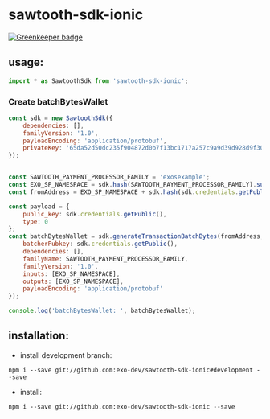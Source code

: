 # sawtooth-sdk-ionic

[![Greenkeeper badge](https://badges.greenkeeper.io/exo-dev/sawtooth-sdk-ionic.svg)](https://greenkeeper.io/)

## usage:

```javascript
import * as SawtoothSdk from 'sawtooth-sdk-ionic';
```

### Create batchBytesWallet
```javascript
const sdk = new SawtoothSdk({
    dependencies: [],
    familyVersion: '1.0',
    payloadEncoding: 'application/protobuf',
    privateKey: '65da52d50dc235f904872d0b7f13bc1717a257c9a9d39d928d9f30e1db1b27bd'//optional
});


const SAWTOOTH_PAYMENT_PROCESSOR_FAMILY = 'exosexample';
const EXO_SP_NAMESPACE = sdk.hash(SAWTOOTH_PAYMENT_PROCESSOR_FAMILY).substring(0, 6);
const fromAddress = EXO_SP_NAMESPACE + sdk.hash(sdk.credentials.getPublic()).slice(0, 64);

const payload = {
    public_key: sdk.credentials.getPublic(),
    type: 0
};
const batchBytesWallet = sdk.generateTransactionBatchBytes(fromAddress, payload, {
    batcherPubkey: sdk.credentials.getPublic(),
    dependencies: [],
    familyName: SAWTOOTH_PAYMENT_PROCESSOR_FAMILY,
    familyVersion: '1.0',
    inputs: [EXO_SP_NAMESPACE],
    outputs: [EXO_SP_NAMESPACE],
    payloadEncoding: 'application/protobuf'
});

console.log('batchBytesWallet: ', batchBytesWallet);

```
## installation:

* install development branch:
```
npm i --save git://github.com:exo-dev/sawtooth-sdk-ionic#development --save
```
* install:
```
npm i --save git://github.com:exo-dev/sawtooth-sdk-ionic --save
```
